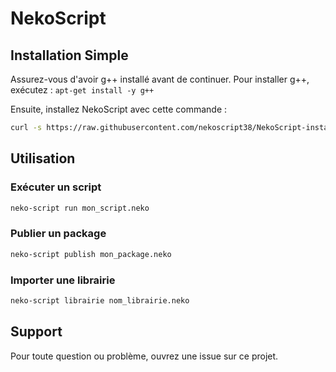 
# NekoScript

## Installation Simple

Assurez-vous d'avoir g++ installé avant de continuer.
Pour installer g++, exécutez : `apt-get install -y g++`

Ensuite, installez NekoScript avec cette commande :

```bash
curl -s https://raw.githubusercontent.com/nekoscript38/NekoScript-install/main/neko-script.sh -o neko-script.sh && chmod +x neko-script.sh && ./neko-script.sh télécharger
```

## Utilisation

### Exécuter un script
```bash
neko-script run mon_script.neko
```

### Publier un package
```bash
neko-script publish mon_package.neko
```

### Importer une librairie
```bash
neko-script librairie nom_librairie.neko
```

## Support
Pour toute question ou problème, ouvrez une issue sur ce projet.

